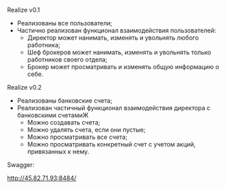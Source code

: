Realize v0.1

- Реализованы все пользователи;
- Частично реализован функционал взаимодействия пользователей:
  - Директор может нанимать, изменять и увольнять любого работника;
  - Шеф брокеров может нанимать, изменять и увольнять только работников своего отдела;
  - Брокер может просматривать и изменять общую информацию о себе.

Realize v0.2

- Реализованы банковские счета;
- Реализован частичный функционал взаимодействия директора с банковскими счетамиЖ
  - Можно создавать счета;
  - Можно удалять счета, если они пустые;
  - Можно просматривать все счета;
  - Можно просматривать конкретный счет с учетом акций, привязанных к нему.

Swagger:

http://45.82.71.93:8484/